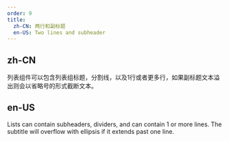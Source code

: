 ```yaml
---
order: 9
title:
  zh-CN: 两行和副标题
  en-US: Two lines and subheader
---
```


## zh-CN

列表组件可以包含列表组标题，分割线，以及1行或者更多行，如果副标题文本溢出则会以省略号的形式截断文本。

## en-US

Lists can contain subheaders, dividers, and can contain 1 or more lines. The subtitle will overflow with ellipsis if it extends past one line.
